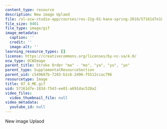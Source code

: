 ```yaml
---
content_type: resource
description: New image Uplaod
file: /ol-ocw-studio-app/courses/res-21g-01-kana-spring-2010/57161d7e183d7543ee01a691dac520a2_07_4_ME.gif
file_size: 9401
file_type: image/gif
image_metadata:
  caption: ''
  credit: ''
  image-alt: ''
learning_resource_types: []
license: https://creativecommons.org/licenses/by-nc-sa/4.0/
ocw_type: OCWImage
parent_title: Stroke Order "ma" - "mo", "ya", "yu", "yo"
parent_type: SupplementalResourceSection
parent_uid: c549687b-7203-b1c6-2d96-f5512ccac796
resourcetype: Image
title: 07_4_ME.gif
uid: 57161d7e-183d-7543-ee01-a691dac520a2
video_files:
  video_thumbnail_file: null
video_metadata:
  youtube_id: null
---
```

New image Uplaod